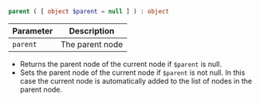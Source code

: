 ```php
parent ( [ object $parent = null ] ) : object
```

| Parameter | Description
| --------- | -----------
| `parent`  | The parent node

* Returns the parent node of the current node if `$parent` is null.
* Sets the parent node of the current node if `$parent` is not null. In this case the current node is automatically added to the list of nodes in the parent node.